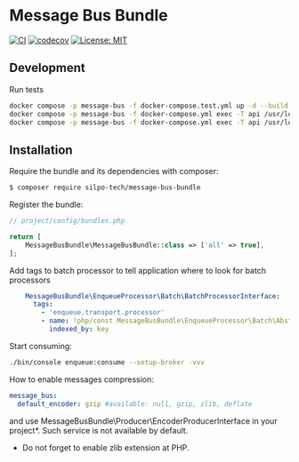 # Message Bus Bundle #

[![CI](https://github.com/silpo-tech/MessageBusBundle/actions/workflows/ci.yml/badge.svg)](https://github.com/silpo-tech/MessageBusBundle/actions)
[![codecov](https://codecov.io/gh/silpo-tech/MessageBusBundle/graph/badge.svg)](https://codecov.io/gh/silpo-tech/MessageBusBundle)
[![License: MIT](https://img.shields.io/badge/License-MIT-yellow.svg)](https://opensource.org/licenses/MIT)

## Development ##

Run tests
```bash
docker compose -p message-bus -f docker-compose.test.yml up -d --build --remove-orphans && \
docker compose -p message-bus -f docker-compose.yml exec -T api /usr/local/bin/composer install --working-dir=/var/www/project -o --no-interaction --ignore-platform-reqs && \
docker compose -p message-bus -f docker-compose.yml exec -T api /usr/local/bin/composer test:run --working-dir=/var/www/project
```

## Installation ##

Require the bundle and its dependencies with composer:

```bash
$ composer require silpo-tech/message-bus-bundle
```

Register the bundle:

```php
// project/config/bundles.php

return [
    MessageBusBundle\MessageBusBundle::class => ['all' => true],
];
```

Add tags to batch processor to tell application where to look for batch processors
```yaml
    MessageBusBundle\EnqueueProcessor\Batch\BatchProcessorInterface:
      tags:
        - 'enqueue.transport.processor'
        - name: !php/const MessageBusBundle\EnqueueProcessor\Batch\AbstractBatchProcessor::BATCH_PROCESSOR_TAG
          indexed_by: key
```


Start consuming:

```bash
./bin/console enqueue:consume --setup-broker -vvv
```

How to enable messages compression:
```yaml
message_bus:
  default_encoder: gzip #available: null, gzip, zlib, deflate
```
and use MessageBusBundle\Producer\EncoderProducerInterface in your project*. Such service is not available by default.

* Do not forget to enable zlib extension at PHP.